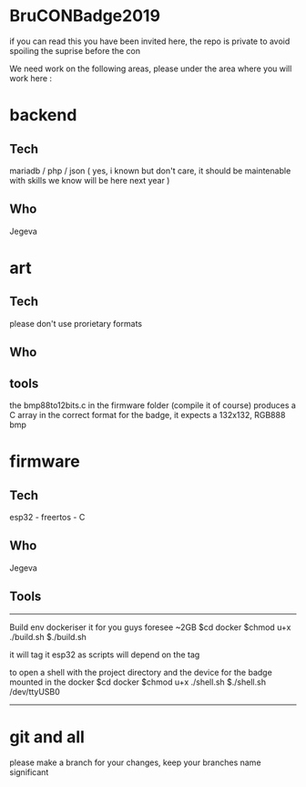 # BruCONBadge2019

if you can read this you have been invited here,
the repo is private to avoid spoiling the suprise before the con

We need work on the following areas,
please under the area where you will work here :

# backend
## Tech
mariadb / php / json
(
 yes, i known but don't care,
 it should be maintenable with skills we know will be here next year
)

## Who
Jegeva

# art
## Tech
please don't use prorietary formats

## Who

## tools
the bmp88to12bits.c in the firmware folder (compile it of course)
produces a C array in the correct format for the badge, it expects
a 132x132, RGB888 bmp

# firmware
## Tech
esp32 - freertos - C
## Who
Jegeva

## Tools
----------------
Build env
dockeriser it for you guys
foresee ~2GB
$cd docker
$chmod u+x ./build.sh
$./build.sh

it will tag it esp32 as scripts will depend on the tag

to open a shell with the project directory and the device for the badge
mounted in the docker
$cd docker
$chmod u+x ./shell.sh
$./shell.sh /dev/ttyUSB0

----------------


# git and all

please make a branch for your changes,
keep your branches name significant